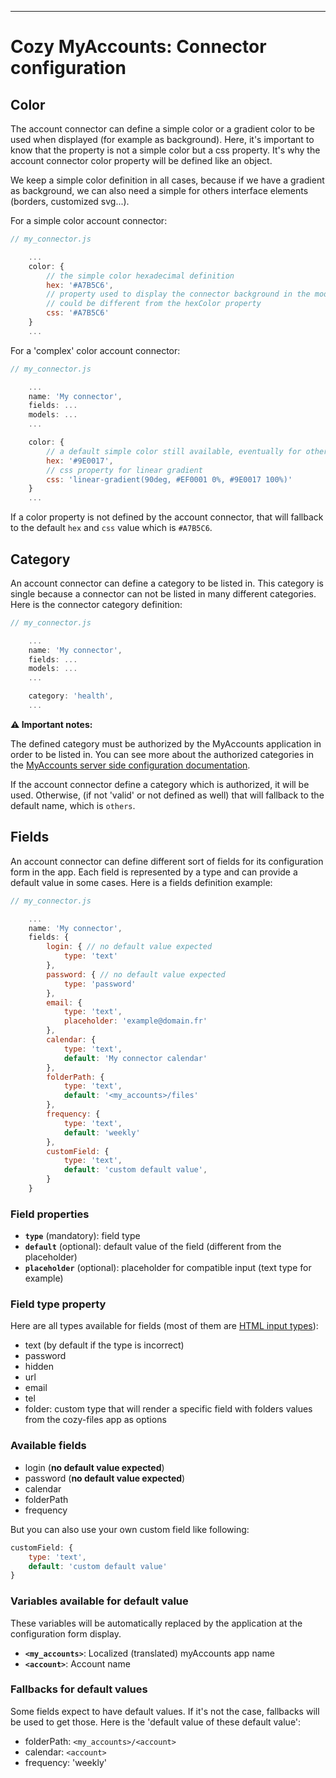 
---

# Cozy MyAccounts: Connector configuration

## Color

The account connector can define a simple color or a gradient color to be used when displayed (for example as background). Here, it's important to know that the property is not a simple color but a css property. It's why the account connector color property will be defined like an object.

We keep a simple color definition in all cases, because if we have a gradient as background, we can also need a simple for others interface elements (borders, customized svg...).

For a simple color account connector:

```javascript
// my_connector.js

    ...
    color: {
        // the simple color hexadecimal definition
        hex: '#A7B5C6',
        // property used to display the connector background in the modal,
        // could be different from the hexColor property
        css: '#A7B5C6'
    }
    ...
```

For a 'complex' color account connector:

```javascript
// my_connector.js

    ...
    name: 'My connector',
    fields: ...
    models: ...
    ...

    color: {
        // a default simple color still available, eventually for other usages
        hex: '#9E0017',
        // css property for linear gradient
        css: 'linear-gradient(90deg, #EF0001 0%, #9E0017 100%)'
    }
    ...
```

If a color property is not defined by the account connector, that will fallback to the default `hex` and `css` value which is `#A7B5C6`.

## Category

An account connector can define a category to be listed in. This category is single because a connector can not be listed in many different categories. Here is the connector category definition:

```javascript
// my_connector.js

    ...
    name: 'My connector',
    fields: ...
    models: ...
    ...

    category: 'health',
    ...
```

__⚠️ Important notes:__

The defined category must be authorized by the MyAccounts application in order to be listed in. You can see more about the authorized categories in the [MyAccounts server side configuration documentation](server-side-configuration.md).

If the account connector define a category which is authorized, it will be used. Otherwise, (if not 'valid' or not defined as well) that will fallback to the default name, which is `others`.

## Fields

An account connector can define different sort of fields for its configuration form in the app. Each field is represented by a type and can provide a default value in some cases. Here is a fields definition example:

```javascript
// my_connector.js

    ...
    name: 'My connector',
    fields: {
        login: { // no default value expected
            type: 'text'
        },
        password: { // no default value expected
            type: 'password'
        },
        email: {
            type: 'text',
            placeholder: 'example@domain.fr'
        },
        calendar: {
            type: 'text',
            default: 'My connector calendar'
        },
        folderPath: {
            type: 'text',
            default: '<my_accounts>/files'
        },
        frequency: {
            type: 'text',
            default: 'weekly'
        },
        customField: {
            type: 'text',
            default: 'custom default value',
        }
    }
```

### Field properties

* __`type`__ (mandatory): field type
* __`default`__ (optional): default value of the field (different from the placeholder)
* __`placeholder`__ (optional): placeholder for compatible input (text type for example)

### Field type property
Here are all types available for fields (most of them are [HTML input types](https://developer.mozilla.org/en-US/docs/Web/HTML/Element/input)):

* text (by default if the type is incorrect)
* password
* hidden
* url
* email
* tel
* folder: custom type that will render a specific field with folders values from the cozy-files app as options

### Available fields

* login (__no default value expected__)
* password (__no default value expected__)
* calendar
* folderPath
* frequency

But you can also use your own custom field like following:

```javascript
customField: {
    type: 'text',
    default: 'custom default value'
}
```

### Variables available for default value
These variables will be automatically replaced by the application at the configuration form display.

* __`<my_accounts>`__: Localized (translated) myAccounts app name
* __`<account>`__: Account name

### Fallbacks for default values

Some fields expect to have default values. If it's not the case, fallbacks will be used to get those. Here is the 'default value of these default value':

* folderPath: `<my_accounts>/<account>`
* calendar: `<account>`
* frequency: 'weekly'
